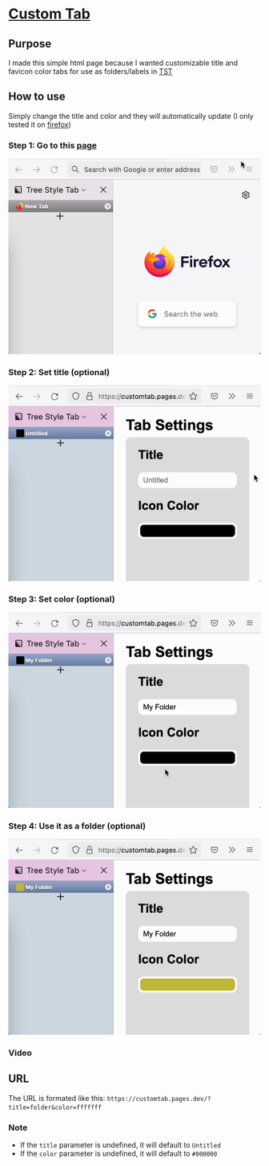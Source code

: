 # [Custom Tab](https://tab.yiu.ch)
## Purpose
I made this simple html page because I wanted customizable title and favicon color tabs for use as folders/labels in [TST](https://addons.mozilla.org/en-US/firefox/addon/tree-style-tab/)
## How to use
Simply change the title and color and they will automatically update (I only tested it on [firefox](https://www.mozilla.org/firefox/))
### Step 1: Go to this [page](https://tab.yiu.ch)
![goto.gif](https://raw.githubusercontent.com/charlesyiu/customtab/main/goto.gif)
### Step 2: Set title (optional)
![title.gif](https://raw.githubusercontent.com/charlesyiu/customtab/main/title.gif)
### Step 3: Set color (optional)
![color.gif](https://raw.githubusercontent.com/charlesyiu/customtab/main/color.gif)
### Step 4: Use it as a folder (optional)
![use.gif](https://raw.githubusercontent.com/charlesyiu/customtab/main/use.gif)
### Video
## URL
The URL is formated like this: `https://customtab.pages.dev/?title=folder&color=fffffff`
### Note
- If the `title` parameter is undefined, it will default to `Untitled` 
- If the `color` parameter is undefined, it will default to `#000000`
